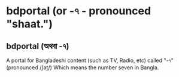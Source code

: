 # bdportal (or -৭ - pronounced "shaat.") 
## bdportal (অথবা -৭)

A portal for Bangladeshi content (such as TV, Radio, etc) called "-৭" (pronounced /ʃat̪/) Which means the number seven in Bangla. 

